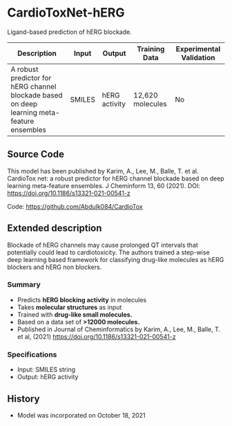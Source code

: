 # CardioToxNet-hERG

Ligand-based prediction of hERG blockade.

| Description | Input  | Output  | Training Data | Experimental Validation |
| ------- | --- | --- | --- | --- |
| A robust predictor for hERG channel blockade based on deep learning meta-feature ensembles | SMILES | hERG activity | 12,620 molecules | No |

## Source Code
This model has been published by Karim, A., Lee, M., Balle, T. et al. CardioTox net: a robust predictor for hERG channel blockade based on deep learning meta-feature ensembles. J Cheminform 13, 60 (2021). DOI: https://doi.org/10.1186/s13321-021-00541-z

Code: https://github.com/Abdulk084/CardioTox

## Extended description

Blockade of hERG channels may cause prolonged QT intervals that potentially could lead to cardiotoxicity. The authors trained a step-wise deep learning based framework for classifying drug-like molecules as hERG blockers and hERG non blockers. 

### Summary 
- Predicts **hERG blocking activity** in molecules
- Takes **molecular structures** as input
- Trained with **drug-like small molecules.**
- Based on a data set of **>12000 molecules.**
- Published in Journal of Cheminformatics by Karim, A., Lee, M., Balle, T. et al, (2021) https://doi.org/10.1186/s13321-021-00541-z

### Specifications 
- Input: SMILES string
- Output: hERG activity

## History 
- Model was incorporated on October 18, 2021
